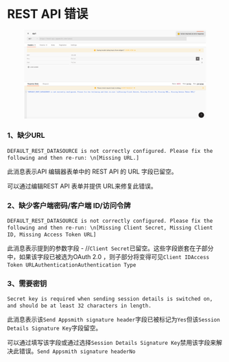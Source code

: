 # REST API 错误

<figure><img src="../../.gitbook/assets/image (4) (1) (1) (1).png" alt=""><figcaption></figcaption></figure>

### 1、缺少URL

```
DEFAULT_REST_DATASOURCE is not correctly configured. Please fix the following and then re-run: \n[Missing URL.]
```

此消息表示API 编辑器表单中的 REST API 的 URL 字段已留空。

可以通过编辑REST API 表单并提供 URL来修复此错误。



### 2、缺少客户端密码/客户端 ID/访问令牌

```
DEFAULT_REST_DATASOURCE is not correctly configured. Please fix the following and then re-run: \n[Missing Client Secret, Missing Client ID, Missing Access Token URL]
```

此消息表示提到的参数字段 - //`Client Secret`已留空。这些字段嵌套在子部分中，如果该字段已被选为OAuth 2.0 ，则子部分将变得可见`Client IDAccess Token URLAuthenticationAuthentication Type`



### 3、需要密钥

```
Secret key is required when sending session details is switched on, and should be at least 32 characters in length.
```

此消息表示该`Send Appsmith signature header`字段已被标记为`Yes`但该`Session Details Signature Key`字段留空。

可以通过填写该字段或通过选择`Session Details Signature Key`禁用该字段来解决此错误。`Send Appsmith signature headerNo`













